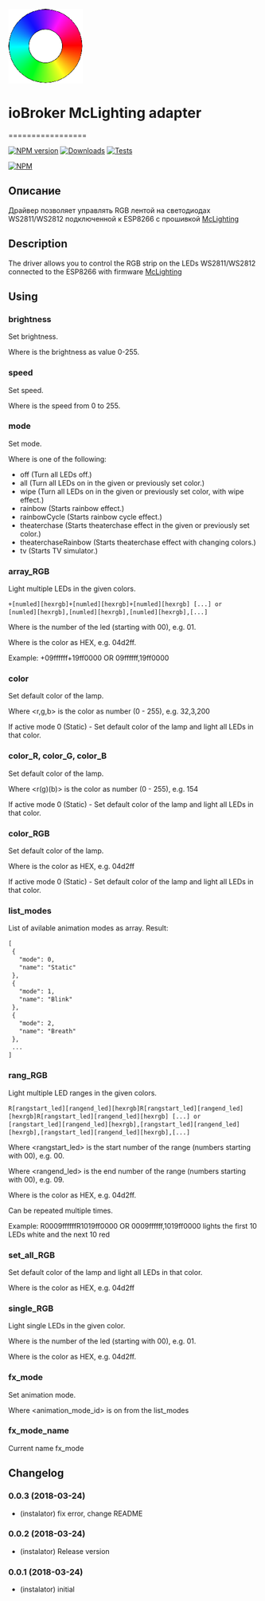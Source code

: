 ![Logo](admin/mclighting.png)
# ioBroker McLighting adapter
=================

[![NPM version](http://img.shields.io/npm/v/iobroker.mclighting.svg)](https://www.npmjs.com/package/iobroker.mclighting)
[![Downloads](https://img.shields.io/npm/dm/iobroker.mclighting.svg)](https://www.npmjs.com/package/iobroker.mclighting)
[![Tests](http://img.shields.io/travis/instalator/ioBroker.mclighting/master.svg)](https://travis-ci.org/instalator/ioBroker.mclighting)

[![NPM](https://nodei.co/npm/iobroker.mclighting.png?downloads=true)](https://nodei.co/npm/iobroker.mclighting/)

## Описание
Драйвер позволяет управлять RGB лентой на светодиодах WS2811/WS2812 подключенной к ESP8266 с прошивкой [McLighting](https://github.com/toblum/McLighting)

## Description
The driver allows you to control the RGB strip on the LEDs WS2811/WS2812 connected to the ESP8266 with firmware [McLighting](https://github.com/toblum/McLighting)

## Using

### brightness
Set brightness.

Where <brightness> is the brightness as value 0-255.
### speed
 Set speed.
 
 Where <speed> is the speed from 0 to 255.
### mode
 Set mode.
 
 Where <lightmode> is one of the following:
 
- off (Turn all LEDs off.)
- all (Turn all LEDs on in the given or previously set color.)
- wipe (Turn all LEDs on in the given or previously set color, with wipe effect.)
- rainbow (Starts rainbow effect.)
- rainbowCycle (Starts rainbow cycle effect.)
- theaterchase (Starts theaterchase effect in the given or previously set color.)
- theaterchaseRainbow (Starts theaterchase effect with changing colors.)
- tv (Starts TV simulator.)
### array_RGB
 Light multiple LEDs in the given colors.
 ```
 +[numled][hexrgb]+[numled][hexrgb]+[numled][hexrgb] [...] or 
 [numled][hexrgb],[numled][hexrgb],[numled][hexrgb],[...] 
 ```
 Where <numled> is the number of the led (starting with 00), e.g. 01.
 
 Where <hexrgb> is the color as HEX, e.g. 04d2ff.
 
 Example: +09ffffff+19ff0000 OR 09ffffff,19ff0000
### color
 Set default color of the lamp.
 
 Where <r,g,b> is the color as number (0 - 255), e.g. 32,3,200
 
 If active mode 0 (Static) - Set default color of the lamp and light all LEDs in that color.
### color_R, color_G, color_B
 Set default color of the lamp.
 
 Where <r(g)(b)> is the color as number (0 - 255), e.g. 154
 
 If active mode 0 (Static) - Set default color of the lamp and light all LEDs in that color.
### color_RGB
 Set default color of the lamp.
 
 Where <hexrgb> is the color as HEX, e.g. 04d2ff
 
 If active mode 0 (Static) - Set default color of the lamp and light all LEDs in that color.
### list_modes
 List of avilable animation modes as array.
 Result:
 ```
[
  {
    "mode": 0,
    "name": "Static"
  },
  {
    "mode": 1,
    "name": "Blink"
  },
  {
    "mode": 2,
    "name": "Breath"
  },
  ...
]
 ```
### rang_RGB
 Light multiple LED ranges in the given colors.
 ```
 R[rangstart_led][rangend_led][hexrgb]R[rangstart_led][rangend_led][hexrgb]R[rangstart_led][rangend_led][hexrgb] [...] or
 [rangstart_led][rangend_led][hexrgb],[rangstart_led][rangend_led][hexrgb],[rangstart_led][rangend_led][hexrgb],[...] 
 ```
 Where <rangstart_led> is the start number of the range (numbers starting with 00), e.g. 00. 
 
 Where <rangend_led> is the end number of the range (numbers starting with 00), e.g. 09.
 
 Where <hexrgb> is the color as HEX, e.g. 04d2ff.
 
 Can be repeated multiple times. 
 
 Example: R0009ffffffR1019ff0000 OR 0009ffffff,1019ff0000 lights the first 10 LEDs white and the next 10 red
### set_all_RGB
 Set default color of the lamp and light all LEDs in that color.
 
 Where <hexrgb> is the color as HEX, e.g. 04d2ff
### single_RGB
 Light single LEDs in the given color.
 
 Where <numled> is the number of the led (starting with 00), e.g. 01.
 
 Where <hexrgb> is the color as HEX, e.g. 04d2ff.
### fx_mode
 Set animation mode.
 
 Where <animation_mode_id> is on from the list_modes
### fx_mode_name
 Current name fx_mode
  
## Changelog

### 0.0.3 (2018-03-24)
* (instalator) fix error, change README

### 0.0.2 (2018-03-24)
* (instalator) Release version

### 0.0.1 (2018-03-24)
* (instalator) initial

